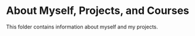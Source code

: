# About Myself, Projects, and Courses

This folder contains information about myself and my projects.
